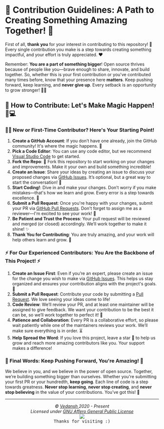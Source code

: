 # 🌟 **Contribution Guidelines: A Path to Creating Something Amazing Together!** 🌟

First of all, **thank you** for your interest in contributing to this repository! 🙏 Every single contribution you make is a step towards creating something impactful, and your effort is truly appreciated. ❤️

Remember: **You are a part of something bigger**! Open source thrives because of people like you—brave enough to share, innovate, and build together. So, whether this is your first contribution or you've contributed many times before, know that your presence here **matters**. Keep pushing forward, keep learning, and **never give up**. Every setback is an opportunity to grow stronger! 💪✨

## 🌈 How to Contribute: Let's Make Magic Happen! 🎩💻

### 🧑‍💻 **New or First-Time Contributor? Here's Your Starting Point!**

1. **Create a GitHub Account**: If you don’t have one already, join the GitHub community! It's where the magic happens. 🌟
2. **Pick a Code Editor**: You can use any code editor, but we recommend [Visual Studio Code](https://code.visualstudio.com/download) to get started.
3. **Fork the Repo**: 🎯 Fork this repository to start working on your changes and improvements. Make it your own and build something incredible!
4. **Create an Issue**: Share your ideas by creating an issue to discuss your proposed changes via [GitHub Issues](https://github.com/offensive-vk/offensive-vk/issues). It’s optional, but a great way to start the conversation! 💬
5. **Start Coding!**: Dive in and make your changes. Don’t worry if you make mistakes—that's how we learn and grow. Every error is a step towards excellence. 🌱
6. **Submit a Pull Request**: Once you're happy with your changes, submit your PR via [GitHub Pull Requests](https://github.com/offensive-vk/offensive-vk/pulls). Don't forget to assign me as a reviewer—I'm excited to see your work! 🚀
7. **Be Patient and Trust the Process**: Your pull request will be reviewed and merged (or closed) accordingly. We’ll work together to make it shine! ✨
8. **Thank You for Contributing**: You are truly amazing, and your work will help others learn and grow. 🙌

### ⚡ **For Our Experienced Contributors: You Are the Backbone of This Project!** ⚡

1. **Create an Issue First**: Even if you’re an expert, please create an issue for the change you wish to make via [GitHub Issues](https://github.com/offensive-vk/offensive-vk/issues). This helps us stay organized and ensures your contribution aligns with the project's goals. 🎯
2. **Submit a Pull Request**: Contribute your code by submitting a [Pull Request](https://github.com/offensive-vk/pulls). We love seeing your ideas come to life!
3. **Code Review**: We’ll review your PR, and at least one maintainer will be assigned to give feedback. We want your contribution to be the best it can be, so we’ll work together to perfect it! 💬
4. **Patience and Collaboration**: Every PR is a collaborative effort, so please wait patiently while one of the maintainers reviews your work. We’ll make sure everything is in order. ⏳
5. **Help Spread the Word**: If you love this project, leave a star 🌟 to help us grow and reach more amazing contributors like you. Your support makes a difference!

### 💖 **Final Words: Keep Pushing Forward, You're Amazing!** 💖

We believe in you, and we believe in the power of open source. Together, we’re building something bigger than ourselves. Whether you're submitting your first PR or your hundredth, **keep going**. Each line of code is a step towards greatness. **Never stop learning**, **never stop creating**, and **never stop believing** in the value of your contributions. You’ve got this! 🌟


---

<p align="center">
  <i>&copy; <a href="https://github.com/offensive-vk/">Vedansh </a> 2020 - Present</i><br>
  <i>Licensed under <a href="https://github.com/offensive-vk/offensive-vk/tree/master/LICENSE">GNU Affero General Public License</a></i><br>
  <a href="https://github.com/TheHamsterBot"><img src="https://i.ibb.co/4KtpYxb/octocat-clean-mini.png" /></a><br>
  <kbd>Thanks for visiting :)</kbd>
</p>
</details>